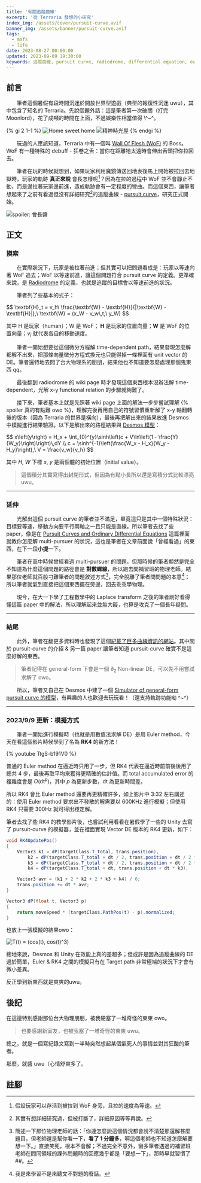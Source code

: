 ```yaml
---
title: '有關追蹤曲線'
excerpt: '從 Terraria 發想的小研究'
index_img: /assets/cover/pursuit-curve.avif
banner_img: /assets/banner/pursuit-curve.avif
tags:
  - mafs
  - life
date: 2023-08-27 00:00:00
updated: 2023-09-09 19:30:00
keywords: 追蹤曲線, pursuit curve, radiodrome, differential equation, euler method, rk4 method, laplace transform, terraria, wall of flesh
---
```


<!-- Latex Protector: Remove "@" before use -->
<!--@lp:skip-all-->
<!--@lp:skip-some-->

<!-- EMSP Replacer: Auto replacement of double full-width white-space with &emsp;&emsp; -->

<!-- Spoiler Replacer: Replace ||text||  with {% spoiler text %} -->
<!--@sprp:skip-all-->

<!-- Footnote Reposer: Auto repositioning of all the footnotes in post -->
<!--@ft:skip-all-->


## 前言

&emsp;&emsp;筆者這個暑假有段時間沉迷於開放世界型遊戲（典型的報復性沉迷 uwu），其中包含了知名的 Terraria。先說個題外話：這是筆者第一次破關（打完 Moonlord），花了成噸的時間在上面，不過娛樂性相當值得 \\^~^。

{% gi 2 1-1 %}
	![Home sweet home](/assets/contents/pursuit-curve/terraria-house.avif)
	![精神時光屋](/assets/contents/pursuit-curve/terraria-save.avif)
{% endgi %}

&emsp;&emsp;玩過的人應該知道，Terraria 中有一個叫 [Wall Of Flesh (WoF)][wof] 的 Boss。WoF 有一種特殊的 debuff - 狂卷之舌：當你在距離牠太遠時會伸出舌頭把你拉回去。

&emsp;&emsp;筆者在玩的時候就想到，如果玩家利用魔鏡傳送回地表後馬上開始被拉回去地獄時，玩家的軌跡 **真正來說** 會長怎樣呢[^1]？因為在拉的過程中 WoF 並不會靜止不動，而是邊拉著玩家邊前進，造成軌跡會有一定程度的彎曲。而這個東西，讓筆者想起來了之前有看過但沒有詳細研究[^2]的追蹤曲線 - [pursuit curve][pursuit_curve]，研究正式開始。

![spoiler: 會長醬](/assets/contents/pursuit-curve/curve-spoiler.avif)

## 正文

### 摸索

&emsp;&emsp;在實際狀況下，玩家是被拉著前進；但其實可以把問題看成是：玩家以等速向著 WoF 追去；WoF 以等速前進，讓這個問題符合 pursuit curve 的定義。更準確來說，是 [Radiodrome][radiodrome] 的定義，也就是追蹤的目標會以等速前進的狀況。

&emsp;&emsp;筆者列了些基本的式子：

<p>
$$
\textbf{H}_t = v_h\ \frac{\textbf{W} - \textbf{H}}{|\textbf{W} - \textbf{H}|},\ \textbf{W} = (x_W - v_w\,t,\ y_W)
$$
</p>

其中 H 是玩家（human）；W 是 WoF； $\textbf{H}$ 是玩家的位置向量；$\textbf{W}$ 是 WoF 的位置向量；$v_i$ 就代表各自的移動速度。

&emsp;&emsp;筆者一開始想要從這個微分方程解 time-dependent path，結果發現怎麼解都解不出來，把那條向量微分方程式換元也只能得掉一條裡面有 unit vector 的 DE。筆者還特地去問了台大物理系的朋朋，結果他也不知道要怎麼處理那個鬼東西 qq。

&emsp;&emsp;最後翻到 radiodrome 的 wiki page 時才發現這個東西根本沒辦法解 time-dependent，光解 x-y functional relation 的步驟就夠難了。

&emsp;&emsp;接下來，筆者基本上就是先照著 wiki page 上面的解法一步步嘗試理解 {% spoiler 真的有點難 owo %}，理解完後再用自己的符號習慣重新解了 x-y 軸翻轉後的版本（因為 Terraria 的世界是橫向），最後再把解出來的結果放進 Desmos 中模擬進行結果驗證。以下是解出來的路徑結果與 [Desmos 模型][desmos_version_1]：

<p>
$$
x\left(y\right) = H_x + \int_{0}^{y}\sinh\left(c + V\ln\left(1 - \frac{Y}{W_y}\right)\right)\,dY \\
c = \sinh^{-1}\left(\frac{W_x - H_x}{W_y - H_y}\right),\ V = \frac{v_w}{v_h}
$$
</p>

其中 $H,\ W$ 下標 $x,\ y$ 是兩個體的初始位置（initial value）。

> 這個積分其實寫得出封閉形式，但因為有點小長所以還是寫積分式比較漂亮 uwu。

---

### 延伸

&emsp;&emsp;光解出這個 pursuit curve 的筆者並不滿足，畢竟這只是其中一個特殊狀況：目標要等速，移動方向要平行兩軸之一且只能是直線。所以筆者去找了些 paper，像是在 [Pursuit Curves and Ordinary Differential Equations][paper1] 這篇裡面就教你怎麼解 multi-pursuer 的狀況，這也是筆者在文章前面說「曾經看過」的東西，在下一段**小提**一下。

&emsp;&emsp;筆者在高中時候曾經看過 multi-pursuer 的問題，但那時候的筆者顯然是完全不知道為什麼這個問題的路徑會是 **對數螺線**，所以跑去問補習班的物理老師。結果那位老師就百般刁難筆者的問題敘述方式[^3]，完全脫離了筆者問問題的本意[^4]；所以筆者就氣到直接把這個東西擺在旁邊，回去乖乖學物理。

&emsp;&emsp;現今，在大一下學了工程數學中的 Laplace transform 之後的筆者剛好看得懂這篇 paper 中的解法，所以理解起來並無大礙，也算是攻克了一個長年疑問。

---

### 結尾

&emsp;&emsp;此外，筆者在翻更多資料時也發現了這個[紀載了巨多曲線資訊的網站][mathcurve]。其中關於 pursuit-curve 的介紹 & 另一篇 paper 讓筆者知道 pursuit-curve 確實不是這麼好解的東西。

> 筆者記得在 general-form 下會是一個 $\partial_2$ Non-linear DE，可以先不用嘗試求解了 owo。

&emsp;&emsp;所以，筆者又自己在 Desmos 中建了一個 [Simulator of general-form pursuit curve 的模型][desmos_version_2]，有興趣的人也歡迎去玩玩看！（還支持軌跡功能呦 ^~^）

---

### 2023/9/9 更新：模擬方式

&emsp;&emsp;筆者一開始進行模擬時（也就是用數值法求解 DE）是用 Euler method，今天在看這個影片時候學到了名為 **RK4** 的新方法！

<!-- Building a Physics Engine with C++ and Simulating Machines -->
{% youtube TtgS-b191V0 %}

普通的 Euler method 在逼近時只用了一步，但 RK4 代表在逼近時前前後後用了總共 4 步，最後再取平均來獲得更精確的估計值。而 total accumulated error 的複雜度會是 $O(\text{dt}^p)$，其中 $p$ 為更新步數，$\text{dt}$ 為更新時間差。

所以 RK4 會比 Euler method 還要再更精確許多，如上影片中 3:32 左右講述的：使用 Euler method 要求出不發散的解需要以 600KHz 進行模擬；但使用 RK4 只需要 300Hz 就可得出穩定解。

筆者去找了些 RK4 的教學影片後，也嘗試利用看看在暑假學了一些的 Unity 去寫了 pursuit-curve 的模擬器，並在裡面實現 Vector DE 版本的 RK4 更新，如下：

```c#
void RK4UpdatePos()
{
    Vector3 k1 = dP(targetClass.T_total, trans.position),
        k2 = dP(targetClass.T_total + dt / 2, trans.position + dt / 2 * k1),
        k3 = dP(targetClass.T_total + dt / 2, trans.position + dt / 2 * k2),
        k4 = dP(targetClass.T_total + dt, trans.position + dt * k3);

    Vector3 avr = (k1 + 2 * k2 + 2 * k3 + k4) / 6;
    trans.position += dt * avr;
}

Vector3 dP(float t, Vector3 p)
{
    return moveSpeed * (targetClass.PathPos(t) - p).normalized;
}
```

也放上一張模擬的結果owo：

![T(t) = (cos(t), cos(t)^3)](/assets/contents/pursuit-curve/simu0.avif)

總地來說，Desmos 和 Unity 在效能上真的差超多；但或許是因為追蹤曲線的 DE 過於簡單，Euler & RK4 之間的模擬只有在 Target path 非常極端的狀況下才會有微小差異。

反正學到新東西就是爽爽的uwu。

## 後記

在這邊特別感謝那位台大物理朋朋，被我硬塞了一堆奇怪的東東 owo。
> 也要感謝新室友，也被我塞了一堆奇怪的東東 uwu。

總之，就是一個寫紀錄文寫到一半時突然想起某個氣死人的事情並對其狂酸的筆者。

那麼，就醬 uwu（心情舒爽多了。

## 註腳

[^1]: 假設玩家可以存活到被拉到 WoF 身旁，且拉的速度為等速。
[^2]: 其實有想詳細研究過，但被打斷了，詳細原因等等再說。
[^3]: 簡述一下那位物理老師的話：「你連怎麼說這個情況都會說不清楚那還解甚麼題目，但老師還是幫你看一下，**看了 1 分鐘多**，啊這個老師也不知道怎麼解要想一下。」直接笑死，根本不會解；不過完全不意外，蠻多筆者遇過的補習班老師在問同領域的課外問題時的回應幾乎都是「要想一下」，那時早就習慣了##。
[^4]: 我是來學習不是來聽文不對題的廢話。

[wof]: https://terraria.wiki.gg/zh/wiki/血肉墙
[pursuit_curve]: https://zh.wikipedia.org/wiki/追踪曲线
[radiodrome]: https://en.wikipedia.org/wiki/Radiodrome

[paper1]: https://www.researchgate.net/publication/298480827_Pursuit_Curves_and_Ordinary_Differential_Equations
[desmos_version_1]: https://www.desmos.com/calculator/yspi1pjjkn?lang=zh-TW
[desmos_version_2]: https://www.desmos.com/calculator/pz1rfnm4ol?lang=zh-TW
[mathcurve]: https://mathcurve.com/courbes2d.gb/poursuite/poursuite.shtml
